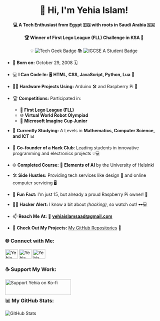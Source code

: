 <h1 align="center">👋 Hi, I'm Yehia Islam!</h1>
<h4 align="center">
  💻 A Tech Enthusiast from Egypt 🇪🇬 with roots in Saudi Arabia 🇸🇦 <br><br>
  🏆 Winner of First Lego League (FLL) Challenge in KSA 🤖
</h4>

<p align="center">
  💡 <img src="https://img.shields.io/badge/Tech-Geek-blue" alt="Tech Geek Badge"> 
  📚 <img src="https://img.shields.io/badge/IGCSE-A%20Student-green" alt="IGCSE A Student Badge">
</p>

- 🎂 **Born on:** October 29, 2008 🗓️
- 💻 **I Can Code In:** 🖥️ **HTML, CSS, JavaScript, Python, Lua** 🚀
- 🧑‍🔧 **Hardware Projects Using:** Arduino 🛠️ and Raspberry Pi 🍓
- 🏆 **Competitions:** Participated in:
  - 🥇 **First Lego League (FLL)**
  - 🌐 **Virtual World Robot Olympiad**
  - 🌟 **Microsoft Imagine Cup Junior**
- 📖 **Currently Studying:** A Levels in **Mathematics, Computer Science, and ICT** 📊
- 🤝 **Co-founder of a Hack Club**: Leading students in innovative programming and electronics projects 💡💻
- 🌐 **Completed Course:** 🧠 **Elements of AI** by the University of Helsinki
- 🛠️ **Side Hustles:** Providing tech services like design 🎨 and online computer servicing 🖥️
- 🤩 **Fun Fact:** I’m just 15, but already a proud Raspberry Pi owner! 🍓
- 🕵️‍♂️ **Hacker Alert:** I know a bit about *(hacking)*, so watch out! 🕶️💻

- 📫 **Reach Me At:** 📧 **yehiaislamsaad@gmail.com**
- 🚀 **Check Out My Projects:** [My GitHub Repositories](https://github.com/Pilotwar81) 🔗

<h3 align="left">🌐 Connect with Me:</h3>
<p align="left">
  <a href="https://fb.com/yehia.islam" target="_blank"><img align="center" src="https://raw.githubusercontent.com/rahuldkjain/github-profile-readme-generator/master/src/images/icons/Social/facebook.svg" alt="Yehia Islam Facebook" height="30" width="40" /></a>
  <a href="https://instagram.com/yehiaislamsaad" target="_blank"><img align="center" src="https://raw.githubusercontent.com/rahuldkjain/github-profile-readme-generator/master/src/images/icons/Social/instagram.svg" alt="Yehia Islam Instagram" height="30" width="40" /></a>
  <a href="https://www.youtube.com/c/YehiaIslam" target="_blank"><img align="center" src="https://raw.githubusercontent.com/rahuldkjain/github-profile-readme-generator/master/src/images/icons/Social/youtube.svg" alt="Yehia Islam YouTube" height="30" width="40" /></a>
</p>

<h3 align="left">☕ Support My Work:</h3>
<p>
  <a href="https://ko-fi.com/yehiaislam"><img align="left" src="https://cdn.ko-fi.com/cdn/kofi3.png?v=3" height="50" width="210" alt="Support Yehia on Ko-fi" /></a>
</p>
<br><br>

<h3 align="left">📊 My GitHub Stats:</h3>
<p align="left">
  <img src="https://github-readme-stats.vercel.app/api?username=Pilotwar81&show_icons=true&theme=radical" alt="GitHub Stats" />
</p>
